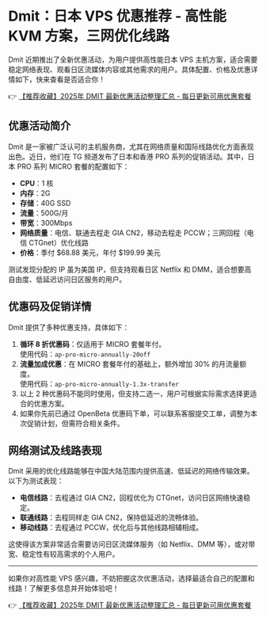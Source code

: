 # Dmit：日本 VPS 优惠推荐 - 高性能 KVM 方案，三网优化线路

Dmit 近期推出了全新优惠活动，为用户提供高性能日本 VPS 主机方案，适合需要稳定网络表现、观看日区流媒体内容或其他需求的用户。具体配置、价格及优惠详情如下，快来查看是否适合你！

👉 [【推荐收藏】2025年 DMIT 最新优惠活动整理汇总 - 每日更新可用优惠套餐](https://bit.ly/dmit_coupon)

## 优惠活动简介

Dmit 是一家被广泛认可的主机服务商，尤其在网络质量和国际线路优化方面表现出色。近日，他们在 TG 频道发布了日本和香港 PRO 系列的促销活动。其中，日本 PRO 系列 MICRO 套餐的配置如下：

- **CPU**：1 核  
- **内存**：2G  
- **存储**：40G SSD  
- **流量**：500G/月  
- **带宽**：300Mbps  
- **网络质量**：电信、联通去程走 GIA CN2，移动去程走 PCCW；三网回程（电信 CTGnet）优化线路  
- **价格**：季付 $68.88 美元，年付 $199.99 美元  

测试发现分配的 IP 虽为美国 IP，但支持观看日区 Netflix 和 DMM，适合想要高自由度、低延迟访问日区服务的用户。

## 优惠码及促销详情

Dmit 提供了多种优惠支持，具体如下：

1. **循环 8 折优惠码**：仅适用于 MICRO 套餐年付。  
   使用代码：`ap-pro-micro-annually-20off`  
2. **流量加成优惠**：在 MICRO 套餐年付的基础上，额外增加 30% 的月流量额度。  
   使用代码：`ap-pro-micro-annually-1.3x-transfer`  
3. 以上 2 种优惠码不能同时使用，但支持二选一，用户可根据实际需求选择更适合的优惠方案。  
4. 如果你先前已通过 OpenBeta 优惠码下单，可以联系客服提交工单，调整为本次促销计划，但需符合相关条件。

## 网络测试及线路表现

Dmit 采用的优化线路能够在中国大陆范围内提供高速、低延迟的网络传输效果。以下为测试表现：

- **电信线路**：去程通过 GIA CN2，回程优化为 CTGnet，访问日区网络快速稳定。
- **联通线路**：去程同样走 GIA CN2，保持低延迟的流畅体验。
- **移动线路**：去程通过 PCCW，优化后与其他线路相辅相成。

这使得该方案非常适合需要访问日区流媒体服务（如 Netflix、DMM 等），或对带宽、稳定性有较高需求的个人用户。

---

如果你对高性能 VPS 感兴趣，不妨把握这次优惠活动，选择最适合自己的配置和线路！了解更多信息并开始体验吧！

👉 [【推荐收藏】2025年 DMIT 最新优惠活动整理汇总 - 每日更新可用优惠套餐](https://bit.ly/dmit_coupon)